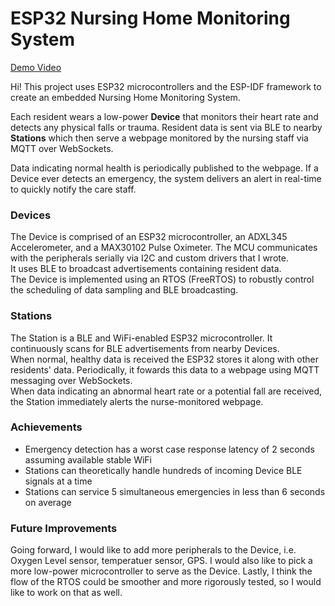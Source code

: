 # ESP32 Nursing Home Monitoring System

[Demo Video](https://youtu.be/p48WhBOY-2Q)

Hi! This project uses ESP32 microcontrollers and the ESP-IDF framework to create an embedded Nursing Home Monitoring System.

Each resident wears a low-power **Device** that monitors their heart rate and detects any physical falls or trauma. Resident data is sent via BLE to nearby **Stations** which then serve a webpage monitored by the nursing staff via MQTT over WebSockets. 

Data indicating normal health is periodically published to the webpage. If a Device ever detects an emergency, the system delivers an alert in real-time to quickly notify the care staff.

### Devices
The Device is comprised of an ESP32 microcontroller, an ADXL345 Accelerometer, and a MAX30102 Pulse Oximeter. The MCU communicates with the peripherals serially via I2C and custom drivers that I wrote.\
It uses BLE to broadcast advertisements containing resident data.\
The Device is implemented using an RTOS (FreeRTOS) to robustly control the scheduling of data sampling and BLE broadcasting.

### Stations
The Station is a BLE and WiFi-enabled ESP32 microcontroller. It continuously scans for BLE advertisements from nearby Devices.\
When normal, healthy data is received the ESP32 stores it along with other residents' data. Periodically, it fowards this data to a webpage using MQTT messaging over WebSockets.\
When data indicating an abnormal heart rate or a potential fall are received, the Station immediately alerts the nurse-monitored webpage.

### Achievements
- Emergency detection has a worst case response latency of 2 seconds assuming available stable WiFi
- Stations can theoretically handle hundreds of incoming Device BLE signals at a time
- Stations can service 5 simultaneous emergencies in less than 6 seconds on average

### Future Improvements
Going forward, I would like to add more peripherals to the Device, i.e. Oxygen Level sensor, temperatuer sensor, GPS.
I would also like to pick a more low-power microcontroller to serve as the Device. Lastly, I think the flow of the RTOS could be smoother and more rigorously tested, so I would like to work on that as well.